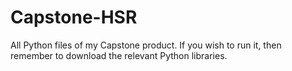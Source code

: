 # Capstone-HSR
All Python files of my Capstone product. If you wish to run it, then remember to download the relevant Python libraries.
